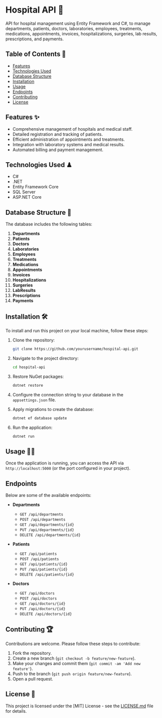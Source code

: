 # Hospital API 🏥

API for hospital management using Entity Framework and C#, to manage departments, patients, doctors, laboratories, employees, treatments, medications, appointments, invoices, hospitalizations, surgeries, lab results, prescriptions, and payments.

## Table of Contents 📔

- [Features](#features)
- [Technologies Used](#technologies-used)
- [Database Structure](#database-structure)
- [Installation](#installation)
- [Usage](#usage)
- [Endpoints](#endpoints)
- [Contributing](#contributing)
- [License](#license)

## Features ✨

- Comprehensive management of hospitals and medical staff.
- Detailed registration and tracking of patients.
- Efficient administration of appointments and treatments.
- Integration with laboratory systems and medical results.
- Automated billing and payment management.

## Technologies Used ♟

- C#
- .NET
- Entity Framework Core
- SQL Server
- ASP.NET Core

## Database Structure 💎

The database includes the following tables:

1. **Departments**
2. **Patients**
3. **Doctors**
4. **Laboratories**
5. **Employees**
6. **Treatments**
7. **Medications**
8. **Appointments**
9. **Invoices**
10. **Hospitalizations**
11. **Surgeries**
12. **LabResults**
13. **Prescriptions**
14. **Payments**

## Installation 🛠

To install and run this project on your local machine, follow these steps:

1. Clone the repository:
    ```bash
    git clone https://github.com/yourusername/hospital-api.git
    ```

2. Navigate to the project directory:
    ```bash
    cd hospital-api
    ```

3. Restore NuGet packages:
    ```bash
    dotnet restore
    ```

4. Configure the connection string to your database in the `appsettings.json` file.

5. Apply migrations to create the database:
    ```bash
    dotnet ef database update
    ```

6. Run the application:
    ```bash
    dotnet run
    ```

## Usage 🐱‍👤

Once the application is running, you can access the API via `http://localhost:5000` (or the port configured in your project).

## Endpoints

Below are some of the available endpoints:

- **Departments**
  - `GET /api/departments`
  - `POST /api/departments`
  - `GET /api/departments/{id}`
  - `PUT /api/departments/{id}`
  - `DELETE /api/departments/{id}`

- **Patients**
  - `GET /api/patients`
  - `POST /api/patients`
  - `GET /api/patients/{id}`
  - `PUT /api/patients/{id}`
  - `DELETE /api/patients/{id}`

- **Doctors**
  - `GET /api/doctors`
  - `POST /api/doctors`
  - `GET /api/doctors/{id}`
  - `PUT /api/doctors/{id}`
  - `DELETE /api/doctors/{id}`

## Contributing 🏆

Contributions are welcome. Please follow these steps to contribute:

1. Fork the repository.
2. Create a new branch (`git checkout -b feature/new-feature`).
3. Make your changes and commit them (`git commit -am 'Add new feature'`).
4. Push to the branch (`git push origin feature/new-feature`).
5. Open a pull request.

## License 📏

This project is licensed under the [MIT] License - see the [LICENSE.md](LICENSE.md) file for details.
